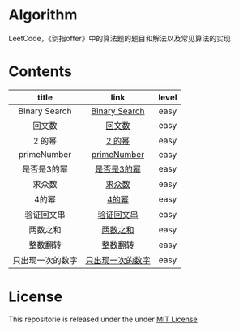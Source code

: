 # Algorithm
LeetCode，《剑指offer》中的算法题的题目和解法以及常见算法的实现

# Contents

| title | link | level |
|:-------:|:-------:|:-------:|
| Binary Search | [Binary Search](https://github.com/liuzhongning/Algorithm/blob/master/001%20Binary%20Search.md) | easy |
| 回文数 | [回文数](https://github.com/liuzhongning/Algorithm/blob/master/002%20回文数.md) | easy |
| 2 的幂 | [2 的幂](https://github.com/liuzhongning/Algorithm/blob/master/003%202%20的幂.md) | easy |
| primeNumber | [primeNumber](https://github.com/liuzhongning/Algorithm/blob/master/004%20primeNumber.md) | easy |
| 是否是3的幂 | [是否是3的幂](https://github.com/liuzhongning/Algorithm/blob/master/005%20是否是3的幂.md) | easy |
| 求众数 | [求众数](https://github.com/liuzhongning/Algorithm/blob/master/006%20求众数.md) | easy |
| 4的幂 | [4的幂](https://github.com/liuzhongning/Algorithm/blob/master/007%204的幂.md) | easy |
| 验证回文串 | [验证回文串](https://github.com/liuzhongning/Algorithm/blob/master/008%20验证回文串.md) | easy |
| 两数之和 | [两数之和](https://github.com/liuzhongning/Algorithm/blob/master/009%20两数之和.md) | easy |
| 整数翻转 | [整数翻转](https://github.com/liuzhongning/Algorithm/blob/master/010%20整数翻转.md) | easy |
| 只出现一次的数字 | [只出现一次的数字](https://github.com/liuzhongning/Algorithm/blob/master/011%20只出现一次的数字.md) | easy |


# License

This repositorie is released under the under [MIT License](https://github.com/liuzhongning/Algorithm/blob/master/LICENSE)
